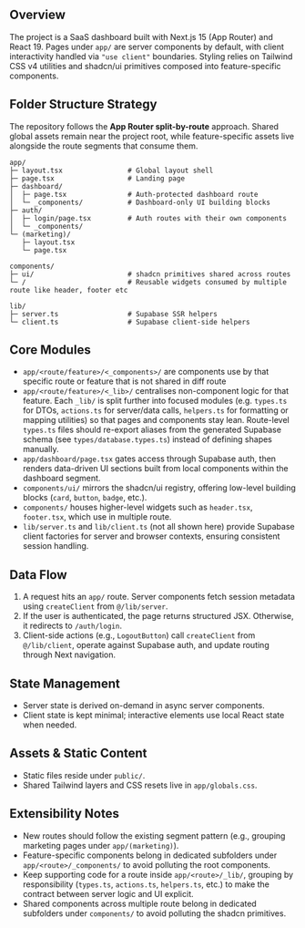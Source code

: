 ## Overview
The project is a SaaS dashboard built with Next.js 15 (App Router) and React 19. Pages under `app/` are server components by default, with client interactivity handled via `"use client"` boundaries. Styling relies on Tailwind CSS v4 utilities and shadcn/ui primitives composed into feature-specific components.

## Folder Structure Strategy
The repository follows the **App Router split-by-route** approach. Shared global assets remain near the project root, while feature-specific assets live alongside the route segments that consume them.

```
app/
├─ layout.tsx                # Global layout shell
├─ page.tsx                  # Landing page
├─ dashboard/
│  ├─ page.tsx               # Auth-protected dashboard route
│  └─ _components/           # Dashboard-only UI building blocks
├─ auth/
│  ├─ login/page.tsx         # Auth routes with their own components
│  └─ _components/
└─ (marketing)/
   ├─ layout.tsx
   └─ page.tsx

components/
├─ ui/                       # shadcn primitives shared across routes
└─ /                         # Reusable widgets consumed by multiple route like header, footer etc

lib/
├─ server.ts                 # Supabase SSR helpers
└─ client.ts                 # Supabase client-side helpers
```

## Core Modules
- `app/<route/feature>/<_components>/` are components use by that specific route or feature that is not shared in diff route
- `app/<route/feature>/<_lib>/` centralises non-component logic for that feature. Each `_lib/` is split further into focused modules (e.g. `types.ts` for DTOs, `actions.ts` for server/data calls, `helpers.ts` for formatting or mapping utilities) so that pages and components stay lean. Route-level `types.ts` files should re-export aliases from the generated Supabase schema (see `types/database.types.ts`) instead of defining shapes manually.
- `app/dashboard/page.tsx` gates access through Supabase auth, then renders data-driven UI sections built from local components within the dashboard segment.
- `components/ui/` mirrors the shadcn/ui registry, offering low-level building blocks (`card`, `button`, `badge`, etc.).
- `components/` houses higher-level widgets such as `header.tsx`, `footer.tsx`, which use in multiple route.
- `lib/server.ts` and `lib/client.ts` (not all shown here) provide Supabase client factories for server and browser contexts, ensuring consistent session handling.

## Data Flow
1. A request hits an `app/` route. Server components fetch session metadata using `createClient` from `@/lib/server`.
2. If the user is authenticated, the page returns structured JSX. Otherwise, it redirects to `/auth/login`.
3. Client-side actions (e.g., `LogoutButton`) call `createClient` from `@/lib/client`, operate against Supabase auth, and update routing through Next navigation.

## State Management
- Server state is derived on-demand in async server components.
- Client state is kept minimal; interactive elements use local React state when needed.

## Assets & Static Content
- Static files reside under `public/`.
- Shared Tailwind layers and CSS resets live in `app/globals.css`.

## Extensibility Notes
- New routes should follow the existing segment pattern (e.g., grouping marketing pages under `app/(marketing)`).
- Feature-specific components belong in dedicated subfolders under `app/<route>/_components/` to avoid polluting the root components.
- Keep supporting code for a route inside `app/<route>/_lib/`, grouping by responsibility (`types.ts`, `actions.ts`, `helpers.ts`, etc.) to make the contract between server logic and UI explicit.
- Shared components across multiple route belong in dedicated subfolders under `components/` to avoid polluting the shadcn primitives.
